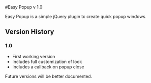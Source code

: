 #Easy Popup v 1.0

Easy Popup is a simple jQuery plugin to create quick popup windows.

## Version History

### 1.0

* First working version
* Includes full customization of look
* Includes a callback on popup close

Future versions will be better documented.
